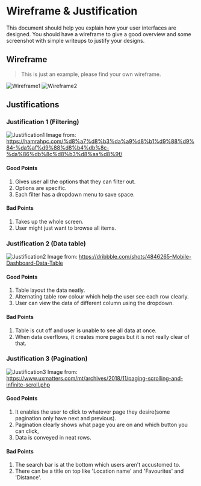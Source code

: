 # Wireframe & Justification

This document should help you explain how your user interfaces are designed. You should have a wireframe to give a good overview and some screenshot with simple writeups to justify your designs.

## Wireframe

> This is just an example, please find your own wireframe.

![Wireframe1](/worksheets/wireframes/assets/Wireframes/mobile/AdvanceDataViewer(mobile).png) 
![Wireframe2](/worksheets/wireframes/assets/Wireframes/mobile/AdvanceDataViewerExpanded(mobile).png)

## Justifications

### Justification 1 (Filtering)

![Justification1](/worksheets/wireframes/assets/Justifications/BasicMobileData1.jpg)
Image from:
https://hamrahpc.com/%d8%a7%d8%b3%da%a9%d8%b1%d9%88%d9%84-%da%af%d9%88%d8%b4%db%8c-%da%86%db%8c%d8%b3%d8%aa%d8%9f/

#### Good Points

1. Gives user all the options that they can filter out.
2. Options are specific.
3. Each filter has a dropdown menu to save space.

#### Bad Points

1. Takes up the whole screen.
2. User might just want to browse all items.

### Justification 2 (Data table)

![Justification2](/worksheets/wireframes/assets/Justifications/BasicMobileData2.jpg)
Image from:
https://dribbble.com/shots/4846265-Mobile-Dashboard-Data-Table

#### Good Points

1. Table layout the data neatly.
2. Alternating table row colour which help the user see each row clearly.
3. User can view the data of different column using the dropdown.

#### Bad Points

1. Table is cut off and user is unable to see all data at once.
2. When data overflows, it creates more pages but it is not really clear of that.

### Justification 3 (Pagination)

![Justification3](/worksheets/wireframes/assets/Justifications/BasicMobileData3.png)
Image from:
https://www.uxmatters.com/mt/archives/2018/11/paging-scrolling-and-infinite-scroll.php

#### Good Points

1. It enables the user to click to whatever page they desire(some pagination only have next and previous).
2. Pagination clearly shows what page you are on and which button you can click,
3. Data is conveyed in neat rows.

#### Bad Points

1. The search bar is at the bottom which users aren't accustomed to.
2. There can be a title on top like 'Location name' and 'Favourites' and 'Distance'.